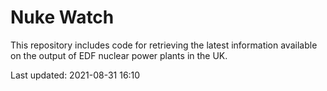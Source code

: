 # Nuke Watch

This repository includes code for retrieving the latest information available on the output of EDF nuclear power plants in the UK.

Last updated: 2021-08-31 16:10